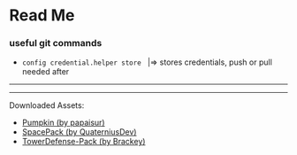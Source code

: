 # Read Me

### useful git commands
- `config credential.helper store` &nbsp; |=> stores credentials, push or pull needed after

---
---
Downloaded Assets:
- [Pumpkin (by papaisur)](https://free3d.com/3d-model/pumpkin-57117.html)
- [SpacePack (by QuaterniusDev)](https://www.reddit.com/r/gamedev/comments/7qymqo/free_lowpoly_spaceships/)
- [TowerDefense-Pack (by Brackey)]([Brackeys](http://devassets.com/assets/tower-defense-assets/))